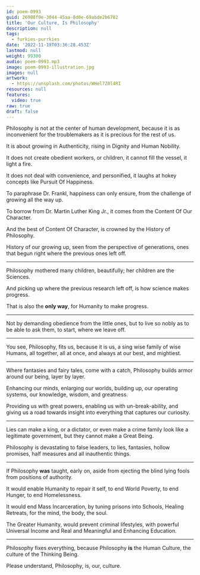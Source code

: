 ```yaml
---
id: poem-0993
guid: 26988f9e-3044-45aa-8d0e-69abde2b6782
title: 'Our Culture, Is Philosophy'
description: null
tags:
  - furkies-purrkies
date: '2022-11-19T03:36:28.453Z'
lastmod: null
weight: 99300
audio: poem-0993.mp3
image: poem-0993-illustration.jpg
images: null
artwork:
  - https://unsplash.com/photos/WHel7Z0l4RI
resources: null
features:
  video: true
raw: true
draft: false
---
```


Philosophy is not at the center of human development,
because it is as inconvenient for the troublemakers as it is precious for the rest of us.

It is about growing in Authenticity,
rising in Dignity and Human Nobility.

It does not create obedient workers, or children,
it cannot fill the vessel, it light a fire.

It does not deal with convenience,
and personified, it laughs at hokey concepts like Pursuit Of Happiness.

To paraphrase Dr. Frankl,
happiness can only ensure, from the challenge of growing all the way up.

To borrow from Dr. Martin Luther King Jr.,
it comes from the Content Of Our Character.

And the best of Content Of Character,
is crowned by the History of Philosophy.

History of our growing up, seen from the perspective of generations,
ones that begun right where the previous ones left off.

---

Philosophy mothered many children,
beautifully; her children are the Sciences.

And picking up where the previous research left off,
is how science makes progress.

That is also the __only way__,
for Humanity to make progress.

---

Not by demanding obedience from the little ones,
but to live so nobly as to be able to ask them, to start, where we leave off.

---

You see, Philosophy, fits us, because it is us, a sing wise family of wise Humans,
all together, all at once, and always at our best, and mightiest.

---

Where fantasies and fairy tales, come with a catch,
Philosophy builds armor around our being, layer by layer.

Enhancing our minds, enlarging our worlds,
building up, our operating systems, our knowledge, wisdom, and greatness.

Providing us with great powers, enabling us with un-break-ability,
and giving us a road towards insight into everything that captures our curiosity.

---

Lies can make a king, or a dictator, or even make a crime family look like a legitimate government,
but they cannot make a Great Being.

Philosophy is devastating to false leaders,
to lies, fantasies, hollow promises, half measures and all inauthentic things.

---

If Philosophy __was__ taught, early on,
aside from ejecting the blind lying fools from positions of authority.

It would enable Humanity to repair it self,
to end World Poverty, to end Hunger, to end Homelessness.

It would end Mass Incarceration, by tuning prisons into Schools,
Healing Retreats, for the mind, the body, the soul.

The Greater Humanity, would prevent criminal lifestyles,
with powerful Universal Income and Real and Meaningful and Enhancing Education.

---

Philosophy fixes everything,
because Philosophy __is__ the Human Culture, the culture of the Thinking Being.

Please understand,
Philosophy, is, our, culture.
